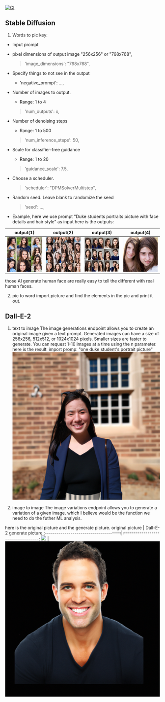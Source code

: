 [![CI](https://github.com/nogibjj/python-template/actions/workflows/cicd.yml/badge.svg)](https://github.com/nogibjj/python-template/actions/workflows/cicd.yml)
## Stable Diffusion

1. Words to pic
key:
* Input prompt

* pixel dimensions of output image "256x256" or "768x768",

    > 'image_dimensions': "768x768",

* Specify things to not see in the output
    * 'negative_prompt': ...,

*  Number of images to output.
    *  Range: 1 to 4

    > 'num_outputs': x,

* Number of denoising steps
    * Range: 1 to 500
    > 'num_inference_steps': 50,

* Scale for classifier-free guidance
    * Range: 1 to 20
    > 'guidance_scale': 7.5,

* Choose a scheduler.
    > 'scheduler': "DPMSolverMultistep",

*  Random seed. Leave blank to randomize the seed
    > 'seed': ...,


* Example, here we use prompt "Duke students portraits picture with face details and hair style" as input 
here is the outputs:

output(1)                               |  output(2)                          | output(3)                           | output(4)
:--------------------------------------:|:-----------------------------------:|:-----------------------------------:|:-----------------------------------:
![](stableDiffusion/out-0.png)          |  ![](stableDiffusion/out-1.png)     | ![](stableDiffusion/out-2.png)      | ![](stableDiffusion/out-3.png) 


those AI generate human face are really easy to tell the different with real human faces. 

2. pic to word 
import picture and find the elements in the pic and print it out.


## Dall-E-2
1. text to image 
The image generations endpoint allows you to create an original image given a text prompt. 
Generated images can have a size of 256x256, 512x512, or 1024x1024 pixels. Smaller sizes are faster to generate.
You can request 1-10 images at a time using the n parameter.
here is the result:
import promp: "one duke student's portrait picture"
![dukestudentgenerate1](Dall-E-2/123.png)


2. image to image
The image variations endpoint allows you to generate a variation of a given image. which I believe would be the function we need to do the futher ML analysis.

here is the original picture and the generate picture. 
original picture                        |  Dall-E-2 generate picture
:--------------------------------------:|:-----------------------------------:
![](https://www.pngall.com/wp-content/uploads/12/Male-Face.png)  |  ![](Dall-E-2/img-EVqUlzK6ZmVUHHVlSTlgs1Gk.png)